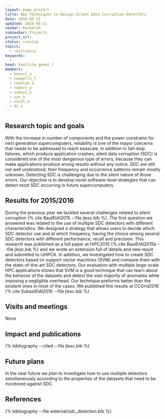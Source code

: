 ```yaml
---
layout: page_project
title: New Techniques to Design Silent Data Corruption Detectors
date: 2016-05-11
updated: 2016-05-11
navbar: Research
subnavbar: Projects
project_url:
status: running
topics:
  - resilience
keywords:
  -
head: bautista_gomez_l
members:
  - benoit_a
  - cappello_f
  - cavelan_a
  - robert_y
  - subasi_o
  - sun_h
  - unsal_o
  - di_s
---
```


## Research topic and goals

With the increase in number of components and the power constrains for next
generation supercomputers, reliability is one of the mayor concerns that needs
to be addressed to reach exascale. In addition to fail-stop failures, which
produce application crashes, silent data corruption (SDC) is considered one of
the most dangerous type of errors, because they can make applications produce
wrong results without any notice. SDC are still not well understood, their
frequency and occurrence patterns remain mostly unknown. Detecting SDC is
challenging due to the silent nature of those errors. Our objective is to
develop novel software-level strategies that can detect most SDC occurring in
future supercomputers.

## Results for 2015/2016

During the previous year we tackled several challenges related to silent
corruption {% cite BautEtAl2015 --file jlesc.bib %}. The first question we answered
was related to the use of multiple SDC detectors with different
characteristics. We designed a strategy that allows users to decide which SDC
detector use and at which frequency, having the choice among several SDC
detectors with different performance, recall and precision. This research was
published as a full paper at HiPC2015 {% cite BautEtAl2015b --file jlesc.bib %} and we wrote an
extension full of details and new result and submitted to IJHPCA. In addition,
we investigated how to create SDC detectors based on support vector machines
(SVM) and compare them with the state-of-the-art SDC detectors. Our evaluation
with multiple large-scale HPC applications shows that SVM is a good technique
that can learn about the behavior of the datasets and detect the vast majority
of anomalies while imposing a negligible overhead. Our technique preforms
better than the existent ones in most of the cases. We published this results
at CCGrid2016 {% cite SubasiEtAl2016 --file jlesc.bib %}.


## Visits and meetings

None


## Impact and publications

{% bibliography --cited --file jlesc.bib %}



## Future plans

In the near future we plan to investigate how to use multiple detectors
simultaneously according to the properties of the datasets that need to be
monitored against SDC.


## References

{% bibliography --file external/sdc_detection.bib %}
